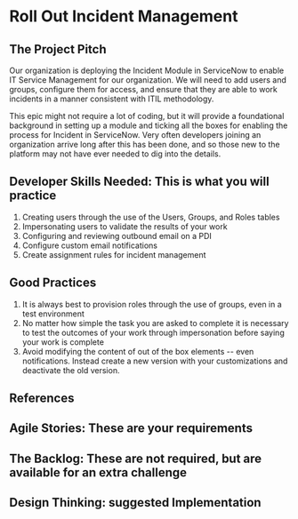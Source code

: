 
# Roll Out Incident Management

## The Project Pitch

Our organization is deploying the Incident Module in ServiceNow to enable IT Service Management for our organization. We will need to add users and groups, configure them for access, and ensure that they are able to work incidents in a manner consistent with  ITIL methodology.

This epic might not require a lot of coding, but it will provide a foundational background in setting up a module and ticking all the boxes for enabling the process for Incident in ServiceNow. Very often developers joining an organization arrive long after this has been done, and so those new to the platform may not have ever needed to dig into the details. 

## Developer Skills Needed: This is what you will practice

1. Creating users through the use of the Users, Groups, and Roles tables
2. Impersonating users to validate the results of your work
3. Configuring and reviewing outbound email on a PDI
4. Configure custom email notifications
5. Create assignment rules for incident management

## Good Practices

1. It is always best to provision roles through the use of groups, even in a test environment
2. No matter how simple the task you are asked to complete it is necessary to test the outcomes of your work through impersonation before saying your work is complete
3. Avoid modifying the content of out of the box elements -- even notifications. Instead create a new version with your customizations and deactivate the old version. 

## References


## Agile Stories: These are your requirements


## The Backlog: These are not required, but are available for an extra challenge


## Design Thinking: suggested Implementation


